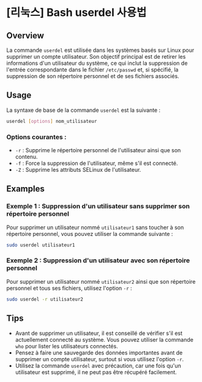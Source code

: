 # [리눅스] Bash userdel 사용법

## Overview
La commande `userdel` est utilisée dans les systèmes basés sur Linux pour supprimer un compte utilisateur. Son objectif principal est de retirer les informations d'un utilisateur du système, ce qui inclut la suppression de l'entrée correspondante dans le fichier `/etc/passwd` et, si spécifié, la suppression de son répertoire personnel et de ses fichiers associés.

## Usage
La syntaxe de base de la commande `userdel` est la suivante :

```bash
userdel [options] nom_utilisateur
```

### Options courantes :
- `-r` : Supprime le répertoire personnel de l'utilisateur ainsi que son contenu.
- `-f` : Force la suppression de l'utilisateur, même s'il est connecté.
- `-Z` : Supprime les attributs SELinux de l'utilisateur.

## Examples
### Exemple 1 : Suppression d'un utilisateur sans supprimer son répertoire personnel
Pour supprimer un utilisateur nommé `utilisateur1` sans toucher à son répertoire personnel, vous pouvez utiliser la commande suivante :

```bash
sudo userdel utilisateur1
```

### Exemple 2 : Suppression d'un utilisateur avec son répertoire personnel
Pour supprimer un utilisateur nommé `utilisateur2` ainsi que son répertoire personnel et tous ses fichiers, utilisez l'option `-r` :

```bash
sudo userdel -r utilisateur2
```

## Tips
- Avant de supprimer un utilisateur, il est conseillé de vérifier s'il est actuellement connecté au système. Vous pouvez utiliser la commande `who` pour lister les utilisateurs connectés.
- Pensez à faire une sauvegarde des données importantes avant de supprimer un compte utilisateur, surtout si vous utilisez l'option `-r`.
- Utilisez la commande `userdel` avec précaution, car une fois qu'un utilisateur est supprimé, il ne peut pas être récupéré facilement.